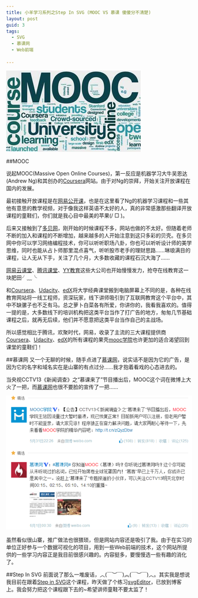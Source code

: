 ```yaml
---
title: 小羊学习系列之Step In SVG (MOOC VS 慕课 傻傻分不清楚)
layout: post
guid: 3
tags:
  - SVG
  - 慕课网
  - Web前端
   
---
```





![MOOC来了](/media/files/2014/07/22/1.jpg)

##MOOC

说起MOOC(Massive Open Online Courses)，第一反应是机器学习大牛吴恩达(Andrew Ng)和其创办的[Coursera](https://www.coursera.org/)网站。由于对Ng的崇拜，开始关注开放课程在国内的发展。

最初接触开放课程是在[网易公开课](http://c.open.163.com/coursera/home.htm#/courseraHome)，也是在这里看了Ng的机器学习课程和一些其他有意思的教学视频，对于像我这样英语不太好的人，真的非常感激那些翻译开放课程的童鞋们，你们就是我心目中最美的苹果(/ □ \)。

后来又接触到了[多贝网](http://www.duobei.com)，刚开始的时候课程不多，网站也做的不太好。但随着老师不断的加入和课程的不断增加，越来越多的人开始注意到这只多彩的贝壳。在多贝网中你可以学习网络编程技术，你可以听听职场八卦，你也可以听听设计师的美学思维，同时也能从占卜师那里混点喜气，听听股市老手的理财思路……琳琅满目的课程，让人无从下手，关注了几个月，大多数收藏的课程石沉大海了……

[网易云课堂](http://study.163.com/#/index)、[腾讯课堂](http://ke.qq.com)、[YY教育](http://edu.yy.com/)这些大公司也开始慢慢发力，抢夺在线教育这一块肥田╯﹏╰

和[Coursera](https://www.coursera.org/)、[Udacity](http://www.udacity.com)、[edX](http://www.edxonline.org/)将大学经典课堂搬到电脑屏幕上不同的是，各种在线教育网站将一线工程师，资深玩家，线下讲师吸引到了互联网教育这个平台中，其中不缺骡子也不乏有马。总之萝卜白菜各有所爱，你讲你的，我看我喜欢的。值得一提的是，大多数线下的培训机构把这类平台当作了打广告的地方，匆匆几节基础课程之后，就再无后续，他们并不愿意把这类平台当作自己的主战场。

所以感觉相比于腾讯，欢聚时代，网易，收录了主流的三大课程提供商[Coursera](https://www.coursera.org/)、[Udacity](http://www.udacity.com)、[edX](http://www.edxonline.org/)的所有课程的果壳[mooc学院](http://mooc.guokr.com/)也许更加的适合渴望回到课堂的童鞋们！

##慕课网
又一个无聊的时候，随手点进了[慕课网](http://www.imooc.com/)，说实话不是因为它的广告，是因为它的名字和域名实在是山寨的有点过分……我才抱着看戏的心态进去的。

当央视CCTV13《新闻调查》之“慕课来了”节目播出后，MOOC这个词在微博上大火了一把，而[慕课网](http://www.imooc.com/)也很不要脸的宣传了一把……

![MOOC来了](/media/files/2014/07/22/2.png)

虽然看似很山寨，推广做法也很猥琐，但是网站内容还是吸引了我。由于在实习的单位正好参与一个数据可视化的项目，用到一些Web前端的技术，这个网站所提供的一些学习内容正是我目前很感兴趣的。内容挺多，要慢慢选一些有趣的消化了。

##Step In SVG
前面说了那么一堆废话，︿(￣︶￣)︽(￣︶￣)︿。其实我是想说我目前在跟着[Step in SVG](http://www.imooc.com/learn/143)这个课程，昨天做了个练习[svgEditor](/demo/svgEditor.html)，已放到博客上。我会努力把这个课程跟下去的~希望讲师童鞋不要太监了！

